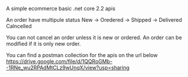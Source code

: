 ﻿A simple ecommerce basic .net core 2.2 apis

An order have multipule status
New -> Oredered -> Shipped -> Delivered
Calncelled

You can not cancel an order unless it is new or ordered.
An order can be modified if it is only new order.

You can find a postman collection for the apis on the url below
https://drive.google.com/file/d/1QQRoGMb--1RNe_wu2RPAdMtCLz9wUnqX/view?usp=sharing
